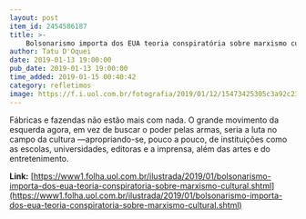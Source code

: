 ```yaml
---
layout: post
item_id: 2454586187
title: >-
    Bolsonarismo importa dos EUA teoria conspiratória sobre marxismo cultural
author: Tatu D'Oquei
date: 2019-01-13 19:00:00
pub_date: 2019-01-13 19:00:00
time_added: 2019-01-15 00:40:42
category: refletimos
image: https://f.i.uol.com.br/fotografia/2019/01/12/15473425305c3a92c233f0e_1547342530_3x2_xl.jpg
---
```


Fábricas e fazendas não estão mais com nada. O grande movimento da esquerda agora, em vez de buscar o poder pelas armas, seria a luta no campo da cultura —apropriando-se, pouco a pouco, de instituições como as escolas, universidades, editoras e a imprensa, além das artes e do entretenimento.

**Link:** [https://www1.folha.uol.com.br/ilustrada/2019/01/bolsonarismo-importa-dos-eua-teoria-conspiratoria-sobre-marxismo-cultural.shtml](https://www1.folha.uol.com.br/ilustrada/2019/01/bolsonarismo-importa-dos-eua-teoria-conspiratoria-sobre-marxismo-cultural.shtml)

